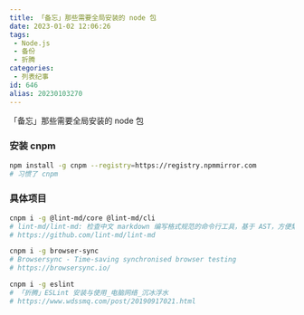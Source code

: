 ```yaml
---
title: 「备忘」那些需要全局安装的 node 包
date: 2023-01-02 12:06:26
tags:
 - Node.js
 - 备份
 - 折腾
categories:
 - 列表纪事
id: 646
alias: 20230103270
---
```


「备忘」那些需要全局安装的 node 包

<!--more-->

### 安装 cnpm

```bash
npm install -g cnpm --registry=https://registry.npmmirror.com
# 习惯了 cnpm
```

### 具体项目

```bash
cnpm i -g @lint-md/core @lint-md/cli
# lint-md/lint-md: 检查中文 markdown 编写格式规范的命令行工具，基于 AST，方便集成 CI，写博客 / 文档必备。支持 API 调用！
# https://github.com/lint-md/lint-md

cnpm i -g browser-sync
# Browsersync - Time-saving synchronised browser testing
# https://browsersync.io/

cnpm i -g eslint
# 「折腾」ESLint 安装与使用_电脑网络_沉冰浮水
# https://www.wdssmq.com/post/20190917021.html
```
